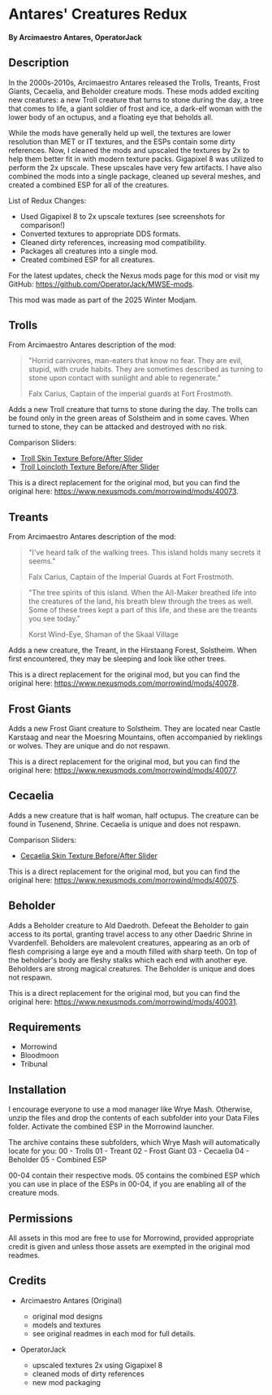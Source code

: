 # Antares' Creatures Redux

#### By Arcimaestro Antares, OperatorJack

## Description

In the 2000s-2010s, Arcimaestro Antares released the Trolls, Treants, Frost Giants, Cecaelia, and Beholder creature mods. These mods added exciting new creatures: a new Troll creature that turns to stone during the day, a tree that comes to life, a giant soldier of frost and ice, a dark-elf woman with the lower body of an octupus, and a floating eye that beholds all.

While the mods have generally held up well, the textures are lower resolution than MET or IT textures, and the ESPs contain some dirty references. Now, I cleaned the mods and upscaled the textures by 2x to help them better fit in with modern texture packs. Gigapixel 8 was utilized to perform the 2x upscale. These upscales have very few artifacts. I have also combined the mods into a single package, cleaned up several meshes, and created a combined ESP for all of the creatures.

List of Redux Changes:

- Used Gigapixel 8 to 2x upscale textures (see screenshots for comparison!)
- Converted textures to appropriate DDS formats.
- Cleaned dirty references, increasing mod compatibility.
- Packages all creatures into a single mod.
- Created combined ESP for all creatures.

For the latest updates, check the Nexus mods page for this mod or visit my GitHub: https://github.com/OperatorJack/MWSE-mods.

This mod was made as part of the 2025 Winter Modjam.

## Trolls

From Arcimaestro Antares description of the mod:

> "Horrid carnivores, man-eaters that know no fear. They are evil, stupid, with crude habits.
> They are sometimes described as turning to stone upon contact with sunlight and able to regenerate."
>
> Falx Carius, Captain of the imperial guards at Fort Frostmoth.

Adds a new Troll creature that turns to stone during the day. The trolls can be found only in the green areas of Solstheim and in some caves. When turned to stone, they can be attacked and destroyed with no risk.

Comparison Sliders:

- [Troll Skin Texture Before/After Slider](https://imgsli.com/MzQ3Mjcw)
- [Troll Loincloth Texture Before/After Slider](https://imgsli.com/MzQ3Mjcz)

This is a direct replacement for the original mod, but you can find the original here: https://www.nexusmods.com/morrowind/mods/40073.

## Treants

From Arcimaestro Antares description of the mod:

> "I've heard talk of the walking trees. This island holds many secrets it seems."
>
> Falx Carius, Captain of the Imperial Guards at Fort Frostmoth.

> "The tree spirits of this island. When the All-Maker breathed life into the creatures of the land, his breath blew through the trees as well. Some of these trees kept a part of this life, and these are the treants you see today."
>
> Korst Wind-Eye, Shaman of the Skaal Village

Adds a new creature, the Treant, in the Hirstaang Forest, Solstheim. When first encountered, they may be sleeping and look like other trees.

This is a direct replacement for the original mod, but you can find the original here: https://www.nexusmods.com/morrowind/mods/40078.

## Frost Giants

Adds a new Frost Giant creature to Solstheim. They are located near Castle Karstaag and near the Moesring Mountains, often accompanied by rieklings or wolves. They are unique and do not respawn.

This is a direct replacement for the original mod, but you can find the original here: https://www.nexusmods.com/morrowind/mods/40077.

## Cecaelia

Adds a new creature that is half woman, half octupus. The creature can be found in Tusenend, Shrine. Cecaelia is unique and does not respawn.

Comparison Sliders:

- [Cecaelia Skin Texture Before/After Slider](https://imgsli.com/MzQ3Mjkz)

This is a direct replacement for the original mod, but you can find the original here: https://www.nexusmods.com/morrowind/mods/40075.

## Beholder

Adds a Beholder creature to Ald Daedroth. Defeeat the Beholder to gain access to its portal, granting travel access to any other Daedric Shrine in Vvardenfell. Beholders are malevolent creatures, appearing as an orb of flesh comprising a large eye and a mouth filled with sharp teeth. On top of the beholder's body are fleshy stalks which each end with another eye. Beholders are strong magical creatures. The Beholder is unique and does not respawn.

This is a direct replacement for the original mod, but you can find the original here: https://www.nexusmods.com/morrowind/mods/40031.

## Requirements

- Morrowind
- Bloodmoon
- Tribunal

## Installation

I encourage everyone to use a mod manager like Wrye Mash. Otherwise, unzip the files and drop the contents of each subfolder into your Data Files folder. Activate the combined ESP in the Morrowind launcher.

The archive contains these subfolders, which Wrye Mash will automatically locate for you:
00 - Trolls
01 - Treant
02 - Frost Giant
03 - Cecaelia
04 - Beholder
05 - Combined ESP

00-04 contain their respective mods. 05 contains the combined ESP which you can use in place of the ESPs in 00-04, if you are enabling all of the creature mods.

## Permissions

All assets in this mod are free to use for Morrowind, provided appropriate credit is given and unless those assets are exempted in the original mod readmes.

## Credits

- Arcimaestro Antares (Original)

  - original mod designs
  - models and textures
  - see original readmes in each mod for full details.

- OperatorJack
  - upscaled textures 2x using Gigapixel 8
  - cleaned mods of dirty references
  - new mod packaging

